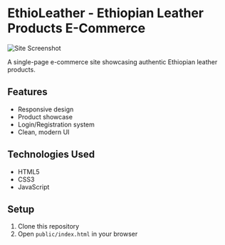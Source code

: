 # EthioLeather - Ethiopian Leather Products E-Commerce

![Site Screenshot](/public/assets/images/general/screenshot.png)

A single-page e-commerce site showcasing authentic Ethiopian leather products.

## Features

- Responsive design
- Product showcase
- Login/Registration system
- Clean, modern UI

## Technologies Used

- HTML5
- CSS3
- JavaScript

## Setup

1. Clone this repository
2. Open `public/index.html` in your browser
